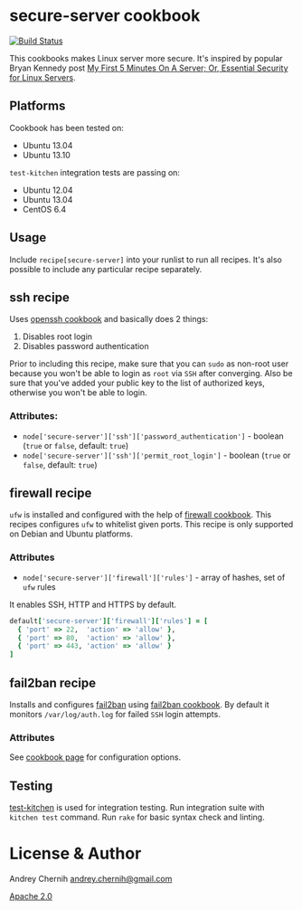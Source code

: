 # secure-server cookbook
[![Build Status](https://travis-ci.org/AndreyChernyh/chef-secure-server.png)](https://travis-ci.org/AndreyChernyh/chef-secure-server)

This cookbooks makes Linux server more secure. It's inspired by popular Bryan Kennedy post [My First 5 Minutes On A Server; Or, Essential Security for Linux Servers](http://plusbryan.com/my-first-5-minutes-on-a-server-or-essential-security-for-linux-servers).

## Platforms
Cookbook has been tested on:

* Ubuntu 13.04
* Ubuntu 13.10

```test-kitchen``` integration tests are passing on:

* Ubuntu 12.04
* Ubuntu 13.04
* CentOS 6.4

## Usage
Include ```recipe[secure-server]``` into your runlist to run all recipes. It's also possible to include any particular recipe separately.

## ssh recipe
Uses [openssh cookbook](github.com/opscode-cookbooks/openssh) and basically does 2 things:

1. Disables root login
2. Disables password authentication

Prior to including this recipe, make sure that you can ```sudo``` as non-root user because you won't be able to login as ```root``` via ```SSH``` after converging. Also be sure that you've added your public key to the list of authorized keys, otherwise you won't be able to login.

### Attributes:
* ```node['secure-server']['ssh']['password_authentication']``` - boolean (```true``` or ```false```, default: ```true```)
* ```node['secure-server']['ssh']['permit_root_login']``` - boolean (```true``` or ```false```, default: ```true```)

## firewall recipe
```ufw``` is installed and configured with the help of [firewall cookbook](https://github.com/opscode-cookbooks/firewall).
This recipes configures ```ufw``` to whitelist given ports. This recipe is only supported on Debian and Ubuntu platforms.

### Attributes
* ```node['secure-server']['firewall']['rules']``` - array of hashes, set of ```ufw``` rules

It enables SSH, HTTP and HTTPS by default.
```ruby
default['secure-server']['firewall']['rules'] = [
  { 'port' => 22,  'action' => 'allow' },
  { 'port' => 80,  'action' => 'allow' },
  { 'port' => 443, 'action' => 'allow' }
]
```

## fail2ban recipe
Installs and configures [fail2ban](http://www.fail2ban.org) using [fail2ban cookbook](https://github.com/opscode-cookbooks/fail2ban). By default it monitors ```/var/log/auth.log``` for failed ```SSH``` login attempts. 

### Attributes
See [cookbook page](https://github.com/opscode-cookbooks/fail2ban) for configuration options.

## Testing
[test-kitchen](https://github.com/opscode/test-kitchen) is used for integration testing. Run integration suite with ```kitchen test``` command. Run ```rake``` for basic syntax check and linting.

# License & Author
Andrey Chernih [andrey.chernih@gmail.com](mailto:andrey.chernih@gmail.com)

[Apache 2.0](https://github.com/AndreyChernyh/chef-secure-server/blob/master/LICENSE)
